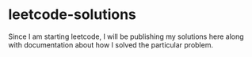 # leetcode-solutions
Since I am starting leetcode, I will be publishing my solutions here along with documentation about how I solved the particular problem.
